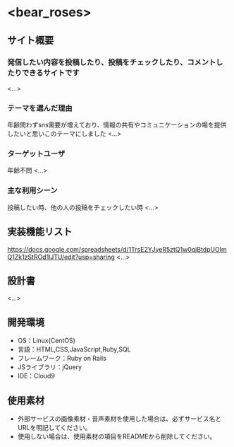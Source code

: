 # <bear_roses>

## サイト概要
### 発信したい内容を投稿したり、投稿をチェックしたり、コメントしたりできるサイトです
<...>

### テーマを選んだ理由
年齢問わずsns需要が増えており、情報の共有やコミュニケーションの場を提供したいと思いこのテーマにしました
<...>

### ターゲットユーザ
年齢不問
<...>

### 主な利用シーン
投稿したい時、他の人の投稿をチェックしたい時
<...>

## 実装機能リスト
https://docs.google.com/spreadsheets/d/1TrsE2YJyeR5ztQ1w0qjBtdpUOImQ1Zk1zStROd1lJTU/edit?usp=sharing
<...>

## 設計書
<...>

## 開発環境
- OS：Linux(CentOS)
- 言語：HTML,CSS,JavaScript,Ruby,SQL
- フレームワーク：Ruby on Rails
- JSライブラリ：jQuery
- IDE：Cloud9

## 使用素材
- 外部サービスの画像素材・音声素材を使用した場合は、必ずサービス名とURLを明記してください。
- 使用しない場合は、使用素材の項目をREADMEから削除してください。